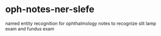 # oph-notes-ner-slefe
named entity recognition for ophthalmology notes to recognize slit lamp exam and fundus exam 

